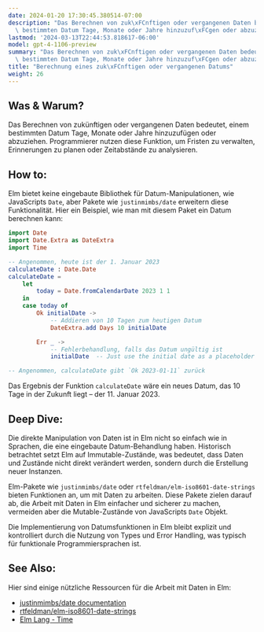 ```yaml
---
date: 2024-01-20 17:30:45.380514-07:00
description: "Das Berechnen von zuk\xFCnftigen oder vergangenen Daten bedeutet, einem\
  \ bestimmten Datum Tage, Monate oder Jahre hinzuzuf\xFCgen oder abzuziehen. Programmierer\u2026"
lastmod: '2024-03-13T22:44:53.818617-06:00'
model: gpt-4-1106-preview
summary: "Das Berechnen von zuk\xFCnftigen oder vergangenen Daten bedeutet, einem\
  \ bestimmten Datum Tage, Monate oder Jahre hinzuzuf\xFCgen oder abzuziehen. Programmierer\u2026"
title: "Berechnung eines zuk\xFCnftigen oder vergangenen Datums"
weight: 26
---
```


## Was & Warum?
Das Berechnen von zukünftigen oder vergangenen Daten bedeutet, einem bestimmten Datum Tage, Monate oder Jahre hinzuzufügen oder abzuziehen. Programmierer nutzen diese Funktion, um Fristen zu verwalten, Erinnerungen zu planen oder Zeitabstände zu analysieren.

## How to:
Elm bietet keine eingebaute Bibliothek für Datum-Manipulationen, wie JavaScripts `Date`, aber Pakete wie `justinmimbs/date` erweitern diese Funktionalität. Hier ein Beispiel, wie man mit diesem Paket ein Datum berechnen kann:

```Elm
import Date
import Date.Extra as DateExtra
import Time

-- Angenommen, heute ist der 1. Januar 2023
calculateDate : Date.Date
calculateDate =
    let
        today = Date.fromCalendarDate 2023 1 1
    in
    case today of
        Ok initialDate ->
            -- Addieren von 10 Tagen zum heutigen Datum
            DateExtra.add Days 10 initialDate

        Err _ ->
            -- Fehlerbehandlung, falls das Datum ungültig ist
            initialDate  -- Just use the initial date as a placeholder

-- Angenommen, calculateDate gibt `Ok 2023-01-11` zurück
```

Das Ergebnis der Funktion `calculateDate` wäre ein neues Datum, das 10 Tage in der Zukunft liegt – der 11. Januar 2023.

## Deep Dive:
Die direkte Manipulation von Daten ist in Elm nicht so einfach wie in Sprachen, die eine eingebaute Datum-Behandlung haben. Historisch betrachtet setzt Elm auf Immutable-Zustände, was bedeutet, dass Daten und Zustände nicht direkt verändert werden, sondern durch die Erstellung neuer Instanzen.

Elm-Pakete wie `justinmimbs/date` oder `rtfeldman/elm-iso8601-date-strings` bieten Funktionen an, um mit Daten zu arbeiten. Diese Pakete zielen darauf ab, die Arbeit mit Daten in Elm einfacher und sicherer zu machen, vermeiden aber die Mutable-Zustände von JavaScripts `Date` Objekt.

Die Implementierung von Datumsfunktionen in Elm bleibt explizit und kontrolliert durch die Nutzung von Types und Error Handling, was typisch für funktionale Programmiersprachen ist.

## See Also:
Hier sind einige nützliche Ressourcen für die Arbeit mit Daten in Elm:

- [justinmimbs/date documentation](http://package.elm-lang.org/packages/justinmimbs/date/latest)
- [rtfeldman/elm-iso8601-date-strings](http://package.elm-lang.org/packages/rtfeldman/elm-iso8601-date-strings/latest)
- [Elm Lang - Time](https://package.elm-lang.org/packages/elm/time/latest/)
